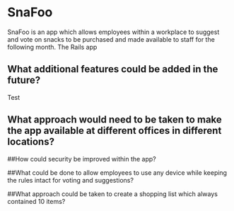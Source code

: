 # SnaFoo

SnaFoo is an app which allows employees within a workplace to suggest and vote on snacks to be purchased and made available to staff for the following month. The Rails app 

## What additional features could be added in the future?

Test

## What approach would need to be taken to make the app available at different offices in different locations?

##How could security be improved within the app?

##What could be done to allow employees to use any device while keeping the rules intact for voting and suggestions?

##What approach could be taken to create a shopping list which always contained 10 items?

